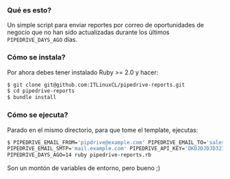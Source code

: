 ### Qué es esto?
Un simple script para enviar reportes por correo de oportunidades de negocio que no han sido actualizadas durante los últimos ```PIPEDRIVE_DAYS_AGO``` días.


### Cómo se instala?
Por ahora debes tener instalado Ruby >= 2.0 y hacer:

```bash
$ git clone git@github.com:ITLinuxCL/pipedrive-reports.git
$ cd pipedrive-reports
$ bundle install
```

### Cómo se ejecuta?
Parado en el mismo directorio, para que tome el template, ejecutas:

```bash
$ PIPEDRIVE_EMAIL_FROM='pipdrive@example.com' PIPEDRIVE_EMAIL_TO='sales@example.com' \
PIPEDRIVE_EMAIL_SMTP='mail.example.com' PIPEDRIVE_API_KEY='DKDJDJDJD323232'\
PIPEDRIVE_DAYS_AGO=14 ruby pipedrive-reports.rb
```

Son un montón de variables de entorno, pero bueno ;)